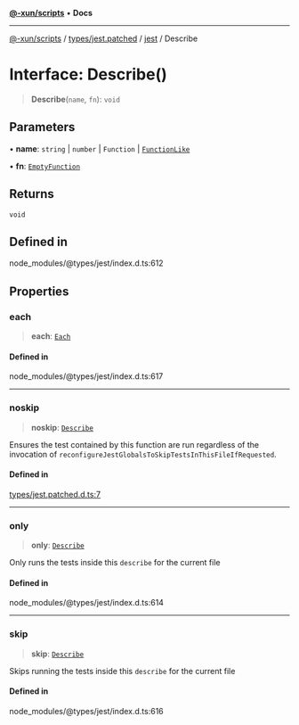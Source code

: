 [**@-xun/scripts**](../../../../../README.md) • **Docs**

***

[@-xun/scripts](../../../../../README.md) / [types/jest.patched](../../../README.md) / [jest](../README.md) / Describe

# Interface: Describe()

> **Describe**(`name`, `fn`): `void`

## Parameters

• **name**: `string` \| `number` \| `Function` \| [`FunctionLike`](FunctionLike.md)

• **fn**: [`EmptyFunction`](../type-aliases/EmptyFunction.md)

## Returns

`void`

## Defined in

node\_modules/@types/jest/index.d.ts:612

## Properties

### each

> **each**: [`Each`](Each.md)

#### Defined in

node\_modules/@types/jest/index.d.ts:617

***

### noskip

> **noskip**: [`Describe`](Describe.md)

Ensures the test contained by this function are run regardless of the
invocation of `reconfigureJestGlobalsToSkipTestsInThisFileIfRequested`.

#### Defined in

[types/jest.patched.d.ts:7](https://github.com/Xunnamius/xscripts/blob/5eb9deff748ee6e4af3c57a16f6370d16bb97bfb/types/jest.patched.d.ts#L7)

***

### only

> **only**: [`Describe`](Describe.md)

Only runs the tests inside this `describe` for the current file

#### Defined in

node\_modules/@types/jest/index.d.ts:614

***

### skip

> **skip**: [`Describe`](Describe.md)

Skips running the tests inside this `describe` for the current file

#### Defined in

node\_modules/@types/jest/index.d.ts:616
